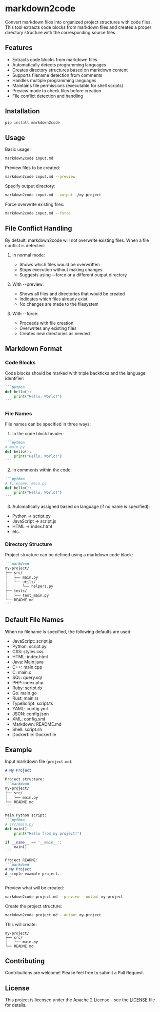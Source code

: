 # markdown2code

Convert markdown files into organized project structures with code files. This tool extracts code blocks from markdown files and creates a proper directory structure with the corresponding source files.

## Features

- Extracts code blocks from markdown files
- Automatically detects programming languages
- Creates directory structures based on markdown content
- Supports filename detection from comments
- Handles multiple programming languages
- Maintains file permissions (executable for shell scripts)
- Preview mode to check files before creation
- File conflict detection and handling

## Installation

```bash
pip install markdown2code
```

## Usage

Basic usage:
```bash
markdown2code input.md
```

Preview files to be created:
```bash
markdown2code input.md --preview
```

Specify output directory:
```bash
markdown2code input.md --output ./my-project
```

Force overwrite existing files:
```bash
markdown2code input.md --force
```

## File Conflict Handling

By default, markdown2code will not overwrite existing files. When a file conflict is detected:

1. In normal mode:
   - Shows which files would be overwritten
   - Stops execution without making changes
   - Suggests using --force or a different output directory

2. With --preview:
   - Shows all files and directories that would be created
   - Indicates which files already exist
   - No changes are made to the filesystem

3. With --force:
   - Proceeds with file creation
   - Overwrites any existing files
   - Creates new directories as needed

## Markdown Format

### Code Blocks

Code blocks should be marked with triple backticks and the language identifier:

````markdown
```python
def hello():
    print("Hello, World!")
```
````

### File Names

File names can be specified in three ways:

1. In the code block header:
````markdown
```python
# main.py
def hello():
    print("Hello, World!")
```
````

2. In comments within the code:
````markdown
```python
# filename: main.py
def hello():
    print("Hello, World!")
```
````

3. Automatically assigned based on language (if no name is specified):
- Python -> script.py
- JavaScript -> script.js
- HTML -> index.html
- etc.

### Directory Structure

Project structure can be defined using a markdown code block:

````markdown
```markdown
my-project/
├── src/
│   ├── main.py
│   └── utils/
│       └── helpers.py
├── tests/
│   └── test_main.py
└── README.md
```
````

## Default File Names

When no filename is specified, the following defaults are used:

- JavaScript: script.js
- Python: script.py
- CSS: styles.css
- HTML: index.html
- Java: Main.java
- C++: main.cpp
- C: main.c
- SQL: query.sql
- PHP: index.php
- Ruby: script.rb
- Go: main.go
- Rust: main.rs
- TypeScript: script.ts
- YAML: config.yml
- JSON: config.json
- XML: config.xml
- Markdown: README.md
- Shell: script.sh
- Dockerfile: Dockerfile

## Example

Input markdown file (`project.md`):
````markdown
# My Project

Project structure:
```markdown
my-project/
├── src/
│   └── main.py
└── README.md
```

Main Python script:
```python
# src/main.py
def main():
    print("Hello from my project!")

if __name__ == '__main__':
    main()
```

Project README:
```markdown
# My Project
A simple example project.
```
````

Preview what will be created:
```bash
markdown2code project.md --preview --output my-project
```

Create the project structure:
```bash
markdown2code project.md --output my-project
```

This will create:
```
my-project/
├── src/
│   └── main.py
└── README.md
```

## Contributing

Contributions are welcome! Please feel free to submit a Pull Request.

## License

This project is licensed under the Apache 2 License - see the [LICENSE](LICENSE) file for details.
